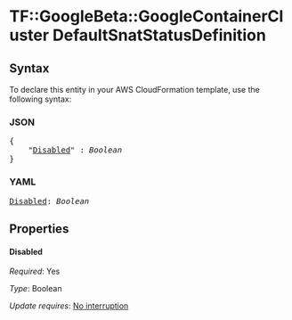 # TF::GoogleBeta::GoogleContainerCluster DefaultSnatStatusDefinition

## Syntax

To declare this entity in your AWS CloudFormation template, use the following syntax:

### JSON

<pre>
{
    "<a href="#disabled" title="Disabled">Disabled</a>" : <i>Boolean</i>
}
</pre>

### YAML

<pre>
<a href="#disabled" title="Disabled">Disabled</a>: <i>Boolean</i>
</pre>

## Properties

#### Disabled

_Required_: Yes

_Type_: Boolean

_Update requires_: [No interruption](https://docs.aws.amazon.com/AWSCloudFormation/latest/UserGuide/using-cfn-updating-stacks-update-behaviors.html#update-no-interrupt)

